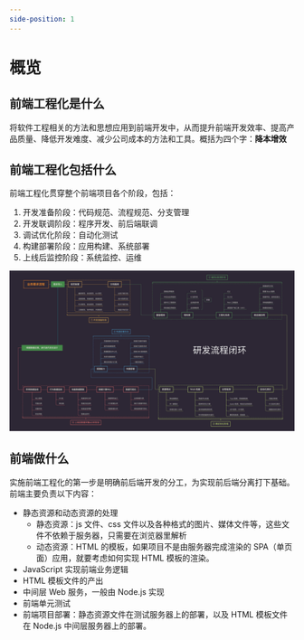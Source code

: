 ```yaml
---
side-position: 1
---
```


# 概览

## 前端工程化是什么

将软件工程相关的方法和思想应用到前端开发中，从而提升前端开发效率、提高产品质量、降低开发难度、减少公司成本的方法和工具。概括为四个字：**降本增效**

## 前端工程化包括什么

前端工程化贯穿整个前端项目各个阶段，包括：

1. 开发准备阶段：代码规范、流程规范、分支管理
2. 开发联调阶段：程序开发、前后端联调
3. 调试优化阶段：自动化测试
4. 构建部署阶段：应用构建、系统部署
5. 上线后监控阶段：系统监控、运维

![lifecycle](image-lifecycle.png)

## 前端做什么

实施前端工程化的第一步是明确前后端开发的分工，为实现前后端分离打下基础。
前端主要负责以下内容：

- 静态资源和动态资源的处理
  - 静态资源：js 文件、css 文件以及各种格式的图片、媒体文件等，这些文件不依赖于服务器，只需要在浏览器里解析
  - 动态资源：HTML 的模板，如果项目不是由服务器完成渲染的 SPA（单页面）应用，就要考虑如何实现 HTML 模板的渲染。
- JavaScript 实现前端业务逻辑
- HTML 模板文件的产出
- 中间层 Web 服务，一般由 Node.js 实现
- 前端单元测试
- 前端项目部署：静态资源文件在测试服务器上的部署，以及 HTML 模板文件在 Node.js 中间层服务器上的部署。
